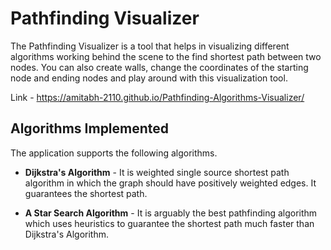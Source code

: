 
# Pathfinding Visualizer

The Pathfinding Visualizer is a tool that helps in visualizing 
different algorithms working behind the scene to the find shortest
path between two nodes. You can also create walls, change the 
coordinates of the starting node and ending nodes and play around 
with this visualization tool.


Link - https://amitabh-2110.github.io/Pathfinding-Algorithms-Visualizer/


## Algorithms Implemented 

The application supports the following algorithms.

- **Dijkstra's Algorithm** - It is weighted single source shortest path algorithm in which the graph should have positively weighted edges. It guarantees the shortest path.

- **A Star Search Algorithm** - It is arguably the best pathfinding algorithm which uses heuristics to guarantee the shortest path much faster than Dijkstra's Algorithm.

